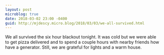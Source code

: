 ```yaml
---
layout: post
microblog: true
date: 2018-03-02 23:00 -0400
guid: http://mjdescy.micro.blog/2018/03/03/we-all-survived.html
---
```

We all survived the six hour blackout tonight. It was cold but we were able to get pizza delivered and to spend a couple hours with nearby friends how have a generator. Still, we are grateful for lights and a warm house.
